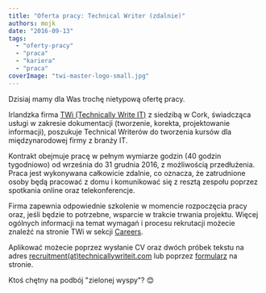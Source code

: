 ```yaml
---
title: "Oferta pracy: Technical Writer (zdalnie)"
authors: mojk
date: "2016-09-13"
tags:
  - "oferty-pracy"
  - "praca"
  - "kariera"
  - "praca"
coverImage: "twi-master-logo-small.jpg"
---
```


Dzisiaj mamy dla Was trochę nietypową ofertę pracy.

<!--truncate-->

Irlandzka firma [TWi (Technically Write IT)](http://www.technicallywriteit.com/)
z siedzibą w Cork, świadcząca usługi w zakresie dokumentacji (tworzenie,
korekta, projektowanie informacji), poszukuje Technical Writerów do tworzenia
kursów dla międzynarodowej firmy z branży IT.

Kontrakt obejmuje pracę w pełnym wymiarze godzin (40 godzin tygodniowo) od
września do 31 grudnia 2016, z możliwością przedłużenia. Praca jest wykonywana
całkowicie zdalnie, co oznacza, że zatrudnione osoby będą pracować z domu i
komunikować się z resztą zespołu poprzez spotkania online oraz telekonferencje.

Firma zapewnia odpowiednie szkolenie w momencie rozpoczęcia pracy oraz, jeśli
będzie to potrzebne, wsparcie w trakcie trwania projektu. Więcej ogólnych
informacji na temat wymagań i procesu rekrutacji możecie znaleźć na stronie TWi
w sekcji [Careers](http://www.technicallywriteit.com/careers/).

Aplikować możecie poprzez wysłanie CV oraz dwóch próbek tekstu na adres
[recruitment(at)technicallywriteit.com](mailto:recruitment@technicallywriteit.com)
lub poprzez
[formularz](http://www.technicallywriteit.com/careers/recruitment-form/) na
stronie.

Ktoś chętny na podbój "zielonej wyspy"? 😊
